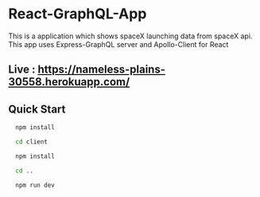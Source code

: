 # React-GraphQL-App
This is a application which shows spaceX launching data from spaceX api. This app uses Express-GraphQL server and Apollo-Client for React

## Live : https://nameless-plains-30558.herokuapp.com/

## Quick Start

```bash
  npm install

  cd client

  npm install

  cd ..

  npm run dev
```